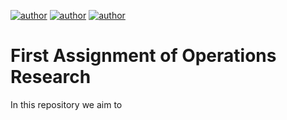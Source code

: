 [![author](https://img.shields.io/badge/author-ItamarRocha-black.svg)](https://github.com/ItamarRocha) 
[![author](https://img.shields.io/badge/author-voidzero-black.svg)](https://github.com/joallace) 
[![author](https://img.shields.io/badge/author-jpvt-black.svg)](https://github.com/jpvt) 

# First Assignment of Operations Research

In this repository we aim to 
